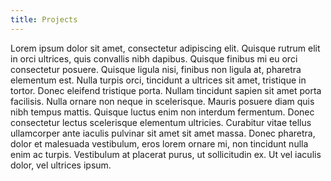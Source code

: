 ```yaml
---
title: Projects
---
```

Lorem ipsum dolor sit amet, consectetur adipiscing elit. Quisque rutrum elit in orci ultrices, quis convallis nibh dapibus. Quisque finibus mi eu orci consectetur posuere. Quisque ligula nisi, finibus non ligula at, pharetra elementum est. Nulla turpis orci, tincidunt a ultrices sit amet, tristique in tortor. Donec eleifend tristique porta. Nullam tincidunt sapien sit amet porta facilisis. Nulla ornare non neque in scelerisque. Mauris posuere diam quis nibh tempus mattis. Quisque luctus enim non interdum fermentum. Donec consectetur lectus scelerisque elementum ultricies. Curabitur vitae tellus ullamcorper ante iaculis pulvinar sit amet sit amet massa. Donec pharetra, dolor et malesuada vestibulum, eros lorem ornare mi, non tincidunt nulla enim ac turpis. Vestibulum at placerat purus, ut sollicitudin ex. Ut vel iaculis dolor, vel ultrices ipsum.

